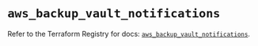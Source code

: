 # `aws_backup_vault_notifications`

Refer to the Terraform Registry for docs: [`aws_backup_vault_notifications`](https://registry.terraform.io/providers/hashicorp/aws/5.57.0/docs/resources/backup_vault_notifications).
